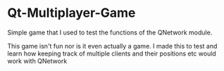 # Qt-Multiplayer-Game

Simple game that I used to test the functions of the QNetwork module.

This game isn't fun nor is it even actually a game. I made this to test and learn how keeping track of multiple clients and their positions etc would work with QNetwork
